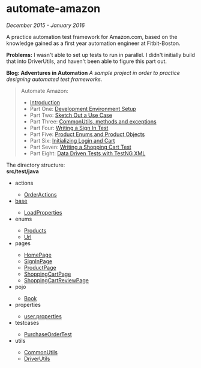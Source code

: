 # automate-amazon
<i>December 2015 - January 2016</i><br>
<p>A practice automation test framework for Amazon.com, based on the knowledge gained as a first year automation engineer at Fitbit-Boston.</p>
<p><b>Problems:</b> I wasn't able to set up tests to run in parallel. I didn't initially build that into DriverUtils, and haven't been able to figure this part out.</p>
<b>Blog: Adventures in Automation</b>
<i>A sample project in order to practice designing automated test frameworks.&nbsp;</i><br />
<blockquote class="tr_bq">
Automate Amazon:<br />
<ul>
<li><a href="http://www.tjmaher.com/2015/12/next-week-automating-amazon-how-i-am.html" target="_blank">Introduction</a></li>
<li>Part One:&nbsp;<a href="http://www.tjmaher.com/2015/12/automate-amazon-development-environment.html" target="_blank">Development Environment Setup</a></li>
<li>Part Two:&nbsp;<a href="http://www.tjmaher.com/2015/12/automate-amazon-sketch-out-use-case.html" target="_blank">Sketch Out a Use Case</a></li>
<li>Part Three:&nbsp;<a href="http://www.tjmaher.com/2015/12/automate-amazon-commonutils-methods-and.html" target="_blank">CommonUtils, methods and exceptions</a></li>
<li>Part Four:&nbsp;<a href="http://www.tjmaher.com/2015/12/automate-amazon-writing-sign-in-test.html" target="_blank">Writing a Sign In Test</a></li>
<li>Part Five:&nbsp;<a href="http://www.tjmaher.com/2016/01/automate-amazon-productenums-and.html" target="_blank">Product Enums and Product Objects</a></li>
<li>Part Six:&nbsp;<a href="http://www.tjmaher.com/2016/01/automate-amazon-initializing-login-and.html" target="_blank">Initializing Login and Cart</a></li>
<li>Part Seven:&nbsp;<a href="http://www.tjmaher.com/2016/01/automate-amazon-writing-shopping-cart.html" target="_blank">Writing a Shopping Cart Test</a></li>
<li>Part Eight:&nbsp;<a href="http://www.tjmaher.com/2016/01/automate-amazon-sketch-of-possible-data.html" target="_blank">Data Driven Tests with TestNG XML</a></li>
</ul>
</blockquote>

The directory structure:
<br />
<b>src/test/java</b><br />
<ul>
<li>actions</li>
<ul>
<li><a href="https://github.com/tjmaher/automate-amazon/blob/master/automate-amazon/src/test/java/actions/OrderActions.java">OrderActions</a></li>
</ul>
<li><a href="https://github.com/tjmaher/automate-amazon/tree/master/automate-amazon/src/test/java/base">base</a></li>
<ul>
<li><a href="https://github.com/tjmaher/automate-amazon/blob/master/automate-amazon/src/test/java/base/LoadProperties.java">LoadProperties</a></li>
</ul>
<li>enums</li>
<ul>
<li><a href="https://github.com/tjmaher/automate-amazon/blob/master/automate-amazon/src/test/java/enums/Products.java">Products</a></li>
<li><a href="https://github.com/tjmaher/automate-amazon/blob/master/automate-amazon/src/test/java/enums/Url.java">Url</a></li>
</ul>
<li>pages</li>
<ul>
<li><a href="https://github.com/tjmaher/automate-amazon/blob/master/automate-amazon/src/test/java/pages/HomePage.java">HomePage</a></li>
<li><a href="https://github.com/tjmaher/automate-amazon/blob/master/automate-amazon/src/test/java/pages/SignInPage.java">SignInPage</a></li>
<li><a href="https://github.com/tjmaher/automate-amazon/blob/master/automate-amazon/src/test/java/pages/ProductPage.java">ProductPage</a></li>
<li><a href="https://github.com/tjmaher/automate-amazon/blob/master/automate-amazon/src/test/java/pages/ShoppingCartPage.java">ShoppingCartPage</a></li>
<li><a href="https://github.com/tjmaher/automate-amazon/blob/master/automate-amazon/src/test/java/pages/ShoppingCartReviewPage.java">ShoppingCartReviewPage</a></li>
</ul>
<li>pojo</li>
<ul>
<li><a href="https://github.com/tjmaher/automate-amazon/blob/master/automate-amazon/src/test/java/pojo/Book.java">Book</a></li>
</ul>
<li>properties</li>
<ul>
<li><a href="https://github.com/tjmaher/automate-amazon/blob/master/automate-amazon/src/test/java/properties/user.properties">user.properties</a></li>
</ul>
<li>testcases</li>
<ul>
<li><a href="https://github.com/tjmaher/automate-amazon/blob/master/automate-amazon/src/test/java/testcases/PurchaseOrderTest.java">PurchaseOrderTest</a></li>
</ul>
<li>utils</li>
<ul>
<li><a href="https://github.com/tjmaher/automate-amazon/blob/master/automate-amazon/src/test/java/utils/CommonUtils.java">CommonUtils</a></li>
<li><a href="https://github.com/tjmaher/automate-amazon/blob/master/automate-amazon/src/test/java/utils/DriverUtils.java">DriverUtils</a></li>
</ul>
</ul>
